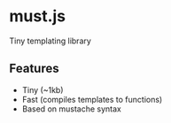 # must.js
Tiny templating library
## Features
* Tiny (~1kb)
* Fast (compiles templates to functions)
* Based on mustache syntax
